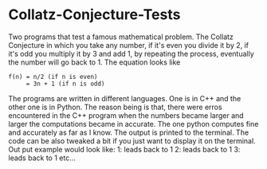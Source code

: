 # Collatz-Conjecture-Tests
Two programs that test a famous mathematical problem. The Collatz Conjecture in which you take any number, if it's even you divide it by 2, if it's odd you multiply it
by 3 and add 1, by repeating the process, eventually the number will go back to 1.
The equation looks like
```
f(n) = n/2 (if n is even)
     = 3n + 1 (if n is odd)
```
The programs are written in different languages. One is in C++ and the other one is in
Python. The reason being is that, there were erros encountered in the C++ program when the numbers became larger and larger the computations became in accurate.
The one python computes fine and accurately as far as I know. The output is printed to the terminal. The code can be also tweaked a bit if you just want to display it on
the terminal.
Out put example would look like:
1: leads back to 1
2: leads back to 1
3: leads back to 1
etc...
